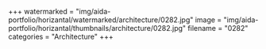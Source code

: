 +++
watermarked = "img/aida-portfolio/horizantal/watermarked/architecture/0282.jpg"
image = "img/aida-portfolio/horizantal/thumbnails/architecture/0282.jpg"
filename = "0282"
categories = "Architecture"
+++
